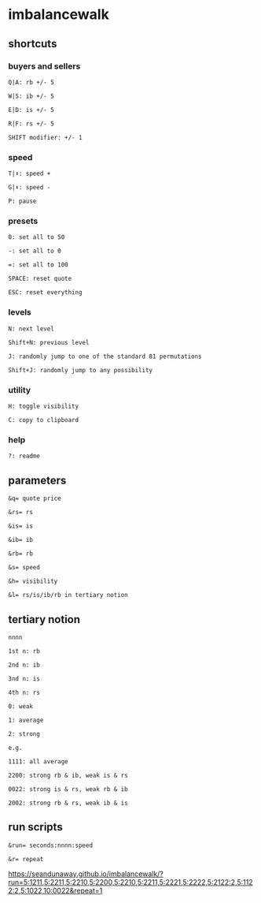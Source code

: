 # imbalancewalk

## shortcuts

### buyers and sellers
```
Q|A: rb +/- 5

W|S: ib +/- 5

E|D: is +/- 5

R|F: rs +/- 5

SHIFT modifier: +/- 1
```

### speed
```
T|⬆: speed +

G|⬇: speed -

P: pause
```

### presets
```
0: set all to 50

-: set all to 0

=: set all to 100

SPACE: reset quote

ESC: reset everything
```

### levels
```
N: next level

Shift+N: previous level

J: randomly jump to one of the standard 81 permutations

Shift+J: randomly jump to any possibility
```

### utility
```
H: toggle visibility

C: copy to clipboard
```

### help
```
?: readme
```

## parameters
```
&q= quote price

&rs= rs

&is= is

&ib= ib

&rb= rb

&s= speed

&h= visibility

&l= rs/is/ib/rb in tertiary notion
```

## tertiary notion
```
nnnn

1st n: rb

2nd n: ib

3nd n: is

4th n: rs

0: weak

1: average

2: strong

e.g.

1111: all average

2200: strong rb & ib, weak is & rs

0022: strong is & rs, weak rb & ib

2002: strong rb & rs, weak ib & is
```

## run scripts
```
&run= seconds:nnnn:speed

&r= repeat
```
https://seandunaway.github.io/imbalancewalk/?run=5:1211,5:2211,5:2210,5:2200,5:2210,5:2211,5:2221,5:2222,5:2122:2,5:1122:2,5:1022,10:0022&repeat=1
